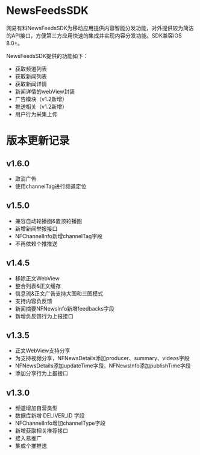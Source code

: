 # NewsFeedsSDK
网易有料NewsFeedsSDK为移动应用提供内容智能分发功能，对外提供较为简洁的API接口，方便第三方应用快速的集成并实现内容分发功能。SDK兼容iOS 8.0+。

NewsFeedsSDK提供的功能如下：

- 获取频道列表
- 获取新闻列表
- 获取新闻详情
- 新闻详情的webView封装
- 广告模块（v1.2新增）
- 推送相关（v1.2新增）
- 用户行为采集上传

# 版本更新记录
## v1.6.0
- 取消广告
- 使用channelTag进行频道定位

## v1.5.0
- 兼容自动轮播图&置顶轮播图
- 新增新闻举报接口
- NFChannelInfo新增channelTag字段
- 不再依赖个推推送

## v1.4.5
- 移除正文WebView
- 整合列表&正文缓存
- 信息流&正文广告支持大图和三图模式
- 支持内容负反馈
- 新闻摘要NFNewsInfo新增feedbacks字段
- 新增负反馈行为上报接口

## v1.3.5
- 正文WebView支持分享
- 为支持视频分享，NFNewsDetails添加producer、summary、videos字段
- NFNewsDetails添加updateTime字段，NFNewsInfo添加publishTime字段
- 添加分享行为上报接口

## v1.3.0
- 频道增加自营类型
- 数据库新增 DELIVER_ID 字段
- NFChannelInfo增加channelType字段
- 新增获取相关推荐接口
- 接入易推广
- 集成个推推送